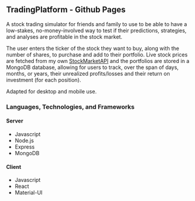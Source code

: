 ## TradingPlatform - Github Pages

A stock trading simulator for friends and family to use to be able to have a low-stakes, no-money-involved way to test if their predictions, strategies, and analyses are profitable in the stock market.

The user enters the ticker of the stock they want to buy, along with the number of shares, to purchase and add to their portfolio. Live stock prices are fetched from my own [StockMarketAPI](https://sebaraj.com/StockMarketAPI/) and the portfolios are stored in a MongoDB database, allowing for users to track, over the span of days, months, or years, their unrealized profits/losses and their return on investment (for each position). 

Adapted for desktop and mobile use.

### Languages, Technologies, and Frameworks
#### Server
- Javascript
- Node.js
- Express
- MongoDB

#### Client
- Javascript
- React
- Material-UI


